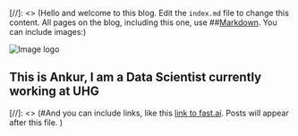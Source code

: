[//]: <> (Hello and welcome to this blog. Edit the `index.md` file to change this content. All pages on the blog, including this one, use ##[Markdown](https://guides.github.com/features/mastering-markdown/). You can include images:)

![Image logo](images/logo1.png)


## This is Ankur, I am a Data Scientist currently working at UHG

[//]: <> (#And you can include links, like this [link to fast.ai](https://www.fast.ai). Posts will appear after this file. )
